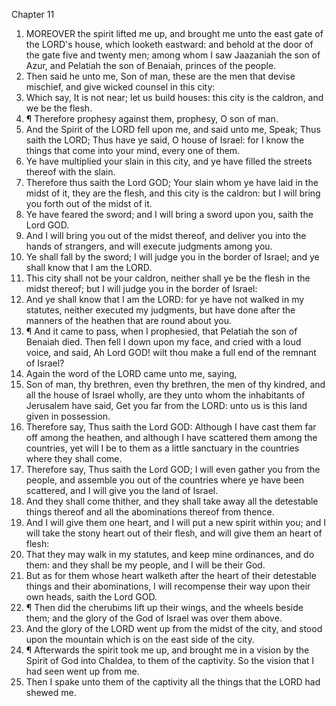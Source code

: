 

Chapter 11

1. MOREOVER the spirit lifted me up, and brought me unto the east gate of the LORD's house, which looketh eastward: and behold at the door of the gate five and twenty men; among whom I saw Jaazaniah the son of Azur, and Pelatiah the son of Benaiah, princes of the people.
2. Then said he unto me, Son of man, these are the men that devise mischief, and give wicked counsel in this city:
3. Which say, It is not near; let us build houses: this city is the caldron, and we be the flesh.
4. ¶ Therefore prophesy against them, prophesy, O son of man.
5. And the Spirit of the LORD fell upon me, and said unto me, Speak; Thus saith the LORD; Thus have ye said, O house of Israel: for I know the things that come into your mind, every one of them.
6. Ye have multiplied your slain in this city, and ye have filled the streets thereof with the slain.
7. Therefore thus saith the Lord GOD; Your slain whom ye have laid in the midst of it, they are the flesh, and this city is the caldron: but I will bring you forth out of the midst of it.
8. Ye have feared the sword; and I will bring a sword upon you, saith the Lord GOD.
9. And I will bring you out of the midst thereof, and deliver you into the hands of strangers, and will execute judgments among you.
10. Ye shall fall by the sword; I will judge you in the border of Israel; and ye shall know that I am the LORD.
11. This city shall not be your caldron, neither shall ye be the flesh in the midst thereof; but I will judge you in the border of Israel:
12. And ye shall know that I am the LORD: for ye have not walked in my statutes, neither executed my judgments, but have done after the manners of the heathen that are round about you.
13. ¶ And it came to pass, when I prophesied, that Pelatiah the son of Benaiah died.  Then fell I down upon my face, and cried with a loud voice, and said, Ah Lord GOD!  wilt thou make a full end of the remnant of Israel?
14. Again the word of the LORD came unto me, saying,
15. Son of man, thy brethren, even thy brethren, the men of thy kindred, and all the house of Israel wholly, are they unto whom the inhabitants of Jerusalem have said, Get you far from the LORD: unto us is this land given in possession.
16. Therefore say, Thus saith the Lord GOD: Although I have cast them far off among the heathen, and although I have scattered them among the countries, yet will I be to them as a little sanctuary in the countries where they shall come.
17. Therefore say, Thus saith the Lord GOD; I will even gather you from the people, and assemble you out of the countries where ye have been scattered, and I will give you the land of Israel.
18. And they shall come thither, and they shall take away all the detestable things thereof and all the abominations thereof from thence.
19. And I will give them one heart, and I will put a new spirit within you; and I will take the stony heart out of their flesh, and will give them an heart of flesh:
20. That they may walk in my statutes, and keep mine ordinances, and do them: and they shall be my people, and I will be their God.
21. But as for them whose heart walketh after the heart of their detestable things and their abominations, I will recompense their way upon their own heads, saith the Lord GOD.
22. ¶ Then did the cherubims lift up their wings, and the wheels beside them; and the glory of the God of Israel was over them above.
23. And the glory of the LORD went up from the midst of the city, and stood upon the mountain which is on the east side of the city.
24. ¶ Afterwards the spirit took me up, and brought me in a vision by the Spirit of God into Chaldea, to them of the captivity.  So the vision that I had seen went up from me.
25. Then I spake unto them of the captivity all the things that the LORD had shewed me.
